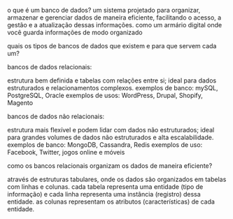 o que é um banco de dados?
um sistema projetado para organizar, armazenar e gerenciar dados de maneira eficiente, facilitando o acesso, a gestão e a atualização dessas informações. como um armário digital onde você guarda informações de modo organizado

quais os tipos de bancos de dados que existem e para que servem cada um? ️

bancos de dados relacionais:

estrutura bem definida e tabelas com relações entre si;
ideal para dados estruturados e relacionamentos complexos.
exemplos de banco: mySQL, PostgreSQL, Oracle
exemplos de usos: WordPress, Drupal, Shopify, Magento

bancos de dados não relacionais:

estrutura mais flexível e podem lidar com dados não estruturados;
ideal para grandes volumes de dados não estruturados e alta escalabilidade.
exemplos de banco: MongoDB, Cassandra, Redis
exemplos de uso: Facebook, Twitter, jogos online e móveis

como os bancos relacionais organizam os dados de maneira eficiente?

através de estruturas tabulares, onde os dados são organizados em tabelas com linhas e colunas. cada tabela representa uma entidade (tipo de informação) e cada linha representa uma instância (registro) dessa entidade. as colunas representam os atributos (características) de cada entidade.